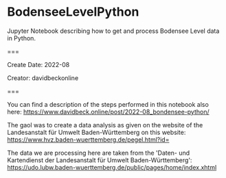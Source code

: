 # BodenseeLevelPython
Jupyter Notebook describing how to get and process Bodensee Level data in Python.

===

Create Date: 2022-08

Creator: davidbeckonline

===

You can find a description of the steps performed in this notebook also here:
https://www.davidbeck.online/post/2022-08_bondensee-python/

The gaol was to create a data analysis as given on the website of the Landesanstalt für Umwelt Baden-Württemberg on this website:
https://www.hvz.baden-wuerttemberg.de/pegel.html?id=

The data we are processing here are taken from the 'Daten- und Kartendienst der Landesanstalt für Umwelt Baden-Württemberg':
https://udo.lubw.baden-wuerttemberg.de/public/pages/home/index.xhtml
